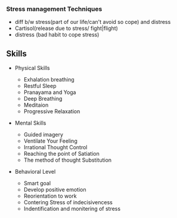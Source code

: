 ### Stress management Techniques

-   diff b/w stress(part of our life/can't avoid so cope) and distress
-   Cartisol(release due to stress/ fight|flight)
-   distress (bad habit to cope stress)

## Skills

-   Physical Skills

    -   Exhalation breathing
    -   Restful Sleep
    -   Pranayama and Yoga
    -   Deep Breathing
    -   Meditaion
    -   Progressive Relaxation

-   Mental Skills

    -   Guided imagery
    -   Ventilate Your Feeling
    -   Irrational Thought Control
    -   Reaching the point of Satiation
    -   The method of thought Substitution

-   Behavioral Level
    -   Smart goal
    -   Develop positive emotion
    -   Reorientation to work
    -   Contering Stress of indecisivencess
    -   Indentification and monitering of stress
